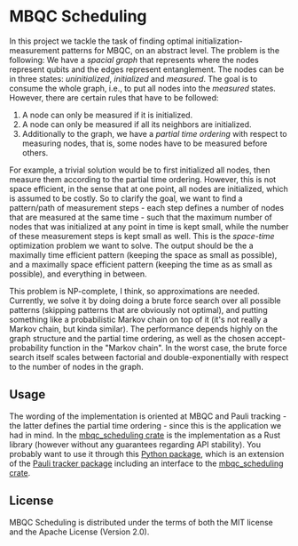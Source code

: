 # MBQC Scheduling

In this project we tackle the task of finding optimal initialization-measurement patterns
for MBQC, on an abstract level. The problem is the following: We have a *spacial graph*
that represents where the nodes represent qubits and the edges represent entanglement. The
nodes can be in three states: *uninitialized*, *initialized* and *measured*. The goal is
to consume the whole graph, i.e., to put all nodes into the *measured* states. However,
there are certain rules that have to be followed:
1. A node can only be measured if it is initialized.
2. A node can only be measured if all its neighbors are initialized.
3. Additionally to the graph, we have a *partial time ordering* with respect to measuring
   nodes, that is, some nodes have to be measured before others.

For example, a trivial solution would be to first initialized all nodes, then measure them
according to the partial time ordering. However, this is not space efficient, in the sense
that at one point, all nodes are initialized, which is  assumed to be costly. So to
clarify the goal, we want to find a pattern/path of measurement steps - each step defines
a number of nodes that are measured at the same time - such that the maximum number of
nodes that was initialized at any point in time is kept small, while the number of these
measurement steps is kept small as well. This is the *space-time* optimization problem we
want to solve. The output should be the a maximally time efficient pattern (keeping the
space as small as possible), and a maximally space efficient pattern (keeping the time as
as small as possible), and everything in between.

This problem is NP-complete, I think, so approximations are needed. Currently, we solve it
by doing doing a brute force search over all possible patterns (skipping patterns that are
obviously not optimal), and putting something like a probabilistic Markov chain on top of
it (it's not really a Markov chain, but kinda similar). The performance depends highly on
the graph structure and the partial time ordering, as well as the chosen
accept-probability function in the "Markov chain". In the worst case, the brute force
search itself scales between factorial and double-exponentially with respect to the number
of nodes in the graph.

## Usage

The wording of the implementation is oriented at MBQC and Pauli tracking - the latter
defines the partial time ordering - since this is the application we had in mind. In the
[mbqc_scheduling crate] is the implementation as a Rust library (however without any
guarantees regarding API stability). You probably want to use it through this [Python
package], which is an extension of the [Pauli tracker package] including an interface to
the [mbqc_scheduling crate].

[mbqc_scheduling crate]: https://github.com/taeruh/mbqc_scheduling/tree/main/mbqc_scheduling
[Python package]: https://github.com/taeruh/mbqc_scheduling/tree/main/pauli_tracker/python_lib#readme
[Pauli tracker package]: https://github.com/taeruh/pauli_tracker/tree/main/python_lib#readme

## License

MBQC Scheduling is distributed under the terms of both the MIT license and the
Apache License (Version 2.0).
